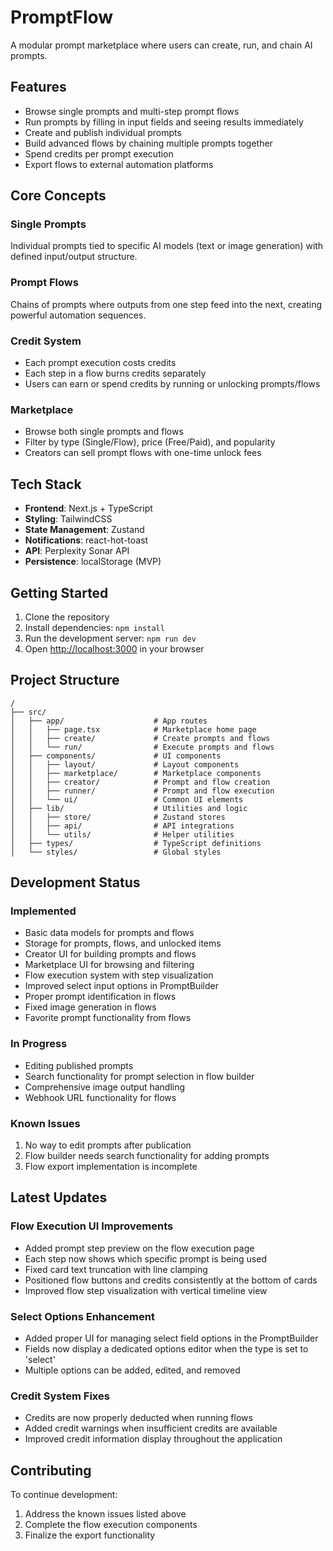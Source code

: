 # PromptFlow

A modular prompt marketplace where users can create, run, and chain AI prompts.

## Features

- Browse single prompts and multi-step prompt flows
- Run prompts by filling in input fields and seeing results immediately
- Create and publish individual prompts
- Build advanced flows by chaining multiple prompts together
- Spend credits per prompt execution
- Export flows to external automation platforms

## Core Concepts

### Single Prompts
Individual prompts tied to specific AI models (text or image generation) with defined input/output structure.

### Prompt Flows
Chains of prompts where outputs from one step feed into the next, creating powerful automation sequences.

### Credit System
- Each prompt execution costs credits
- Each step in a flow burns credits separately
- Users can earn or spend credits by running or unlocking prompts/flows

### Marketplace
- Browse both single prompts and flows
- Filter by type (Single/Flow), price (Free/Paid), and popularity
- Creators can sell prompt flows with one-time unlock fees

## Tech Stack

- **Frontend**: Next.js + TypeScript
- **Styling**: TailwindCSS
- **State Management**: Zustand
- **Notifications**: react-hot-toast
- **API**: Perplexity Sonar API
- **Persistence**: localStorage (MVP)

## Getting Started

1. Clone the repository
2. Install dependencies: `npm install`
3. Run the development server: `npm run dev`
4. Open [http://localhost:3000](http://localhost:3000) in your browser

## Project Structure

```
/
├── src/
│   ├── app/                    # App routes
│   │   ├── page.tsx            # Marketplace home page
│   │   ├── create/             # Create prompts and flows
│   │   └── run/                # Execute prompts and flows
│   ├── components/             # UI components
│   │   ├── layout/             # Layout components
│   │   ├── marketplace/        # Marketplace components
│   │   ├── creator/            # Prompt and flow creation
│   │   ├── runner/             # Prompt and flow execution
│   │   └── ui/                 # Common UI elements
│   ├── lib/                    # Utilities and logic
│   │   ├── store/              # Zustand stores
│   │   ├── api/                # API integrations
│   │   └── utils/              # Helper utilities
│   ├── types/                  # TypeScript definitions
│   └── styles/                 # Global styles
```

## Development Status

### Implemented
- Basic data models for prompts and flows
- Storage for prompts, flows, and unlocked items
- Creator UI for building prompts and flows
- Marketplace UI for browsing and filtering
- Flow execution system with step visualization
- Improved select input options in PromptBuilder
- Proper prompt identification in flows
- Fixed image generation in flows
- Favorite prompt functionality from flows

### In Progress
- Editing published prompts
- Search functionality for prompt selection in flow builder
- Comprehensive image output handling
- Webhook URL functionality for flows

### Known Issues
1. No way to edit prompts after publication
2. Flow builder needs search functionality for adding prompts
3. Flow export implementation is incomplete

## Latest Updates

### Flow Execution UI Improvements
- Added prompt step preview on the flow execution page
- Each step now shows which specific prompt is being used
- Fixed card text truncation with line clamping
- Positioned flow buttons and credits consistently at the bottom of cards
- Improved flow step visualization with vertical timeline view

### Select Options Enhancement
- Added proper UI for managing select field options in the PromptBuilder
- Fields now display a dedicated options editor when the type is set to 'select'
- Multiple options can be added, edited, and removed

### Credit System Fixes
- Credits are now properly deducted when running flows
- Added credit warnings when insufficient credits are available
- Improved credit information display throughout the application

## Contributing

To continue development:
1. Address the known issues listed above
2. Complete the flow execution components
3. Finalize the export functionality
